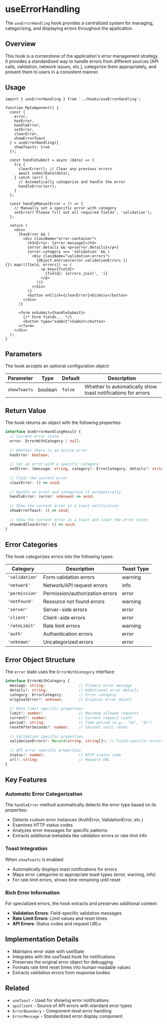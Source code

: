 # useErrorHandling

The `useErrorHandling` hook provides a centralized system for managing, categorizing, and displaying errors throughout the application.

## Overview

This hook is a cornerstone of the application's error management strategy. It provides a standardized way to handle errors from different sources (API calls, validation, network issues, etc.), categorize them appropriately, and present them to users in a consistent manner.

## Usage

```tsx
import { useErrorHandling } from '../hooks/useErrorHandling';

function MyComponent() {
  const { 
    error, 
    hasError, 
    handleError, 
    setError, 
    clearError, 
    showErrorToast 
  } = useErrorHandling({
    showToasts: true
  });
  
  const handleSubmit = async (data) => {
    try {
      clearError(); // Clear any previous errors
      await submitData(data);
    } catch (err) {
      // Automatically categorize and handle the error
      handleError(err);
    }
  };
  
  const handleManualError = () => {
    // Manually set a specific error with category
    setError('Please fill out all required fields', 'validation');
  };
  
  return (
    <div>
      {hasError && (
        <div className="error-container">
          <h3>Error: {error.message}</h3>
          {error.details && <p>{error.details}</p>}
          {error.category === 'validation' && (
            <div className="validation-errors">
              {Object.entries(error.validationErrors || {}).map(([field, errors]) => (
                <p key={field}>
                  {field}: {errors.join(', ')}
                </p>
              ))}
            </div>
          )}
          <button onClick={clearError}>Dismiss</button>
        </div>
      )}
      
      <form onSubmit={handleSubmit}>
        {/* Form fields... */}
        <button type="submit">Submit</button>
      </form>
    </div>
  );
}
```

## Parameters

The hook accepts an optional configuration object:

| Parameter | Type | Default | Description |
|-----------|------|---------|-------------|
| `showToasts` | boolean | `false` | Whether to automatically show toast notifications for errors |

## Return Value

The hook returns an object with the following properties:

```typescript
interface UseErrorHandlingResult {
  // Current error state
  error: ErrorWithCategory | null;
  
  // Whether there is an active error
  hasError: boolean;
  
  // Set an error with a specific category
  setError: (message: string, category?: ErrorCategory, details?: string, originalError?: unknown) => void;
  
  // Clear the current error
  clearError: () => void;
  
  // Handle an error and categorize it automatically
  handleError: (error: unknown) => void;
  
  // Show the current error in a toast notification
  showErrorToast: () => void;
  
  // Show the current error in a toast and clear the error state
  showAndClearError: () => void;
}
```

## Error Categories

The hook categorizes errors into the following types:

| Category | Description | Toast Type |
|----------|-------------|------------|
| `'validation'` | Form validation errors | warning |
| `'network'` | Network/API request errors | info |
| `'permission'` | Permission/authorization errors | error |
| `'notFound'` | Resource not found errors | warning |
| `'server'` | Server-side errors | error |
| `'client'` | Client-side errors | error |
| `'rateLimit'` | Rate limit errors | warning |
| `'auth'` | Authentication errors | error |
| `'unknown'` | Uncategorized errors | error |

## Error Object Structure

The `error` state uses the `ErrorWithCategory` interface:

```typescript
interface ErrorWithCategory {
  message: string;               // Primary error message
  details?: string;              // Additional error details
  category: ErrorCategory;       // Error category
  originalError?: unknown;       // Original error object
  
  // Rate limit specific properties
  limit?: number;                // Maximum allowed requests
  current?: number;              // Current request count
  period?: string;               // Time period (e.g., "1m", "1h")
  resetAfterSeconds?: number;    // Seconds until reset
  
  // Validation specific properties
  validationErrors?: Record<string, string[]>; // Field-specific errors
  
  // API error specific properties
  status?: number;               // HTTP status code
  url?: string;                  // Request URL
}
```

## Key Features

### Automatic Error Categorization

The `handleError` method automatically detects the error type based on its properties:

- Detects custom error instances (AuthError, ValidationError, etc.)
- Examines HTTP status codes
- Analyzes error messages for specific patterns
- Extracts additional metadata like validation errors or rate limit info

### Toast Integration

When `showToasts` is enabled:
- Automatically displays toast notifications for errors
- Maps error categories to appropriate toast types (error, warning, info)
- For rate limit errors, shows time remaining until reset

### Rich Error Information

For specialized errors, the hook extracts and preserves additional context:

- **Validation Errors**: Field-specific validation messages
- **Rate Limit Errors**: Limit values and reset times
- **API Errors**: Status codes and request URLs

## Implementation Details

- Maintains error state with useState
- Integrates with the useToast hook for notifications
- Preserves the original error object for debugging
- Formats rate limit reset times into human-readable values
- Extracts validation errors from response bodies

## Related

- `useToast` - Used for showing error notifications
- `apiClient` - Source of API errors with standard error types
- `ErrorBoundary` - Component-level error handling
- `ErrorMessage` - Standardized error display component 